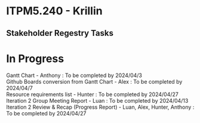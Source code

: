 # ITPM5.240 - Krillin

## Stakeholder Regestry Tasks
# In Progress
Gantt Chart - Anthony : To be completed by 2024/04/3\
Github Boards conversion from Gantt Chart - Alex : To be completed by 2024/04/7\
Resource requirements list - Hunter : To be completed by 2024/04/27\
Iteration 2 Group Meeting Report - Luan : To be completed by 2024/04/13\
Iteration 2 Review & Recap (Progress Report) - Luan, Alex, Hunter, Anthony : To be completed by 2024/04/27
